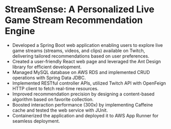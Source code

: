 # StreamSense: A Personalized Live Game Stream Recommendation Engine

- Developed a Spring Boot web application enabling users to explore live game streams (streams, videos, and clips) available on Twitch, delivering tailored recommendations based on user preferences.
- Created a user-friendly React web page and leveraged the Ant Design library for efficient development.
- Managed MySQL database on AWS RDS and implemented CRUD operations with Spring Data JDBC.
- Implemented RESTful controller APIs, utilized Twitch API with OpenFeign HTTP client to fetch real-time resources.
- Improved recommendation precision by designing a content-based algorithm based on favorite collection.
- Boosted interaction performance (300x) by implementing Caffeine cache and tested the web service with JUnit.
- Containerized the application and deployed it to AWS App Runner for seamless deployment.

